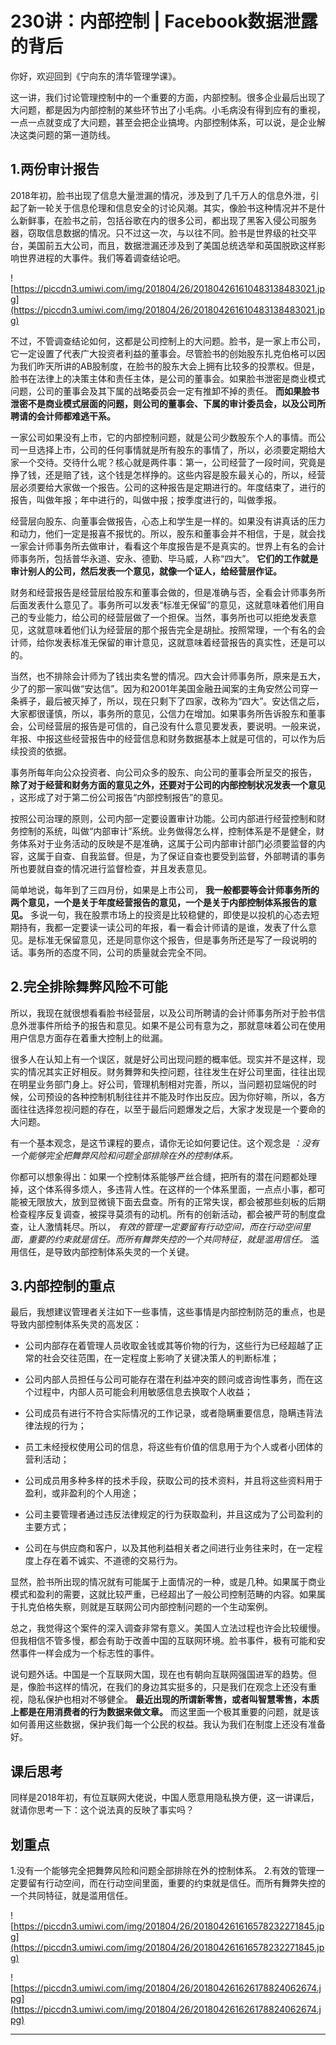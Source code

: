 # 230讲：内部控制 | Facebook数据泄露的背后

你好，欢迎回到《宁向东的清华管理学课》。

这一讲，我们讨论管理控制中的一个重要的方面，内部控制。很多企业最后出现了大问题，都是因为内部控制的某些环节出了小毛病。小毛病没有得到应有的重视，一点一点就变成了大问题，甚至会把企业搞垮。内部控制体系，可以说，是企业解决这类问题的第一道防线。

## 1.两份审计报告

2018年初，脸书出现了信息大量泄漏的情况，涉及到了几千万人的信息外泄，引起了新一轮关于信息伦理和信息安全的讨论风潮。其实，像脸书这种情况并不是什么新鲜事，在脸书之前，包括谷歌在内的很多公司，都出现了黑客入侵公司服务器，窃取信息数据的情况。只不过这一次，与以往不同。脸书是世界级的社交平台，美国前五大公司，而且，数据泄漏还涉及到了美国总统选举和英国脱欧这样影响世界进程的大事件。我们等着调查结论吧。

![https://piccdn3.umiwi.com/img/201804/26/201804261610483138483021.jpg](https://piccdn3.umiwi.com/img/201804/26/201804261610483138483021.jpg)

不过，不管调查结论如何，这都是公司控制上的大问题。脸书，是一家上市公司，它一定设置了代表广大投资者利益的董事会。尽管脸书的创始股东扎克伯格可以因为我们昨天所讲的AB股制度，在脸书的股东大会上拥有比较多的投票权。但是，脸书在法律上的决策主体和责任主体，是公司的董事会。如果脸书泄密是商业模式问题，公司的董事会及其下属的战略委员会一定有推卸不掉的责任。 **而如果脸书泄密不是商业模式层面的问题，则公司的董事会、下属的审计委员会，以及公司所聘请的会计师都难逃干系。**

一家公司如果没有上市，它的内部控制问题，就是公司少数股东个人的事情。而公司一旦选择上市，公司的任何事情就是所有股东的事情了，所以，必须要定期给大家一个交待。交待什么呢？核心就是两件事：第一，公司经营了一段时间，究竟是挣了钱，还是赔了钱，这个钱是怎样挣的。这些内容是股东最关心的，所以，经营层必须要给大家做一个报告。公司的这种报告是定期进行的。年度结束了，进行的报告，叫做年报；年中进行的，叫做中报；按季度进行的，叫做季报。

经营层向股东、向董事会做报告，心态上和学生是一样的。如果没有讲真话的压力和动力，他们一定是报喜不报忧的。所以，股东和董事会并不相信，于是，就会找一家会计师事务所去做审计，看看这个年度报告是不是真实的。世界上有名的会计师事务所，包括普华永道、安永、德勤、毕马威，人称“四大”。 **它们的工作就是审计别人的公司，然后发表一个意见，就像一个证人，给经营层作证。**

财务和经营报告是经营层给股东和董事会做的，但是准确与否，全看会计师事务所后面发表什么意见了。事务所可以发表“标准无保留”的意见，这就意味着他们用自己的专业能力，给公司的经营层做了一个担保。当然，事务所也可以拒绝发表意见，这就意味着他们认为经营层的那个报告完全是胡扯。按照常理，一个有名的会计师，给你发表标准无保留的审计意见，这就意味着经营报告的真实性，还是可以的。

当然，也不排除会计师为了钱出卖名誉的情况。四大会计师事务所，原来是五大，少了的那一家叫做“安达信”。因为和2001年美国金融丑闻案的主角安然公司穿一条裤子，最后被灭掉了，所以，现在只剩下了四家，改称为“四大”。安达信之后，大家都很谨慎，所以，事务所的意见，公信力在增加。如果事务所告诉股东和董事会，公司经营层的报告是可信的，自己没有什么意见要发表，要说明。一般来说，年报、中报这些经营报告中的经营信息和财务数据基本上就是可信的，可以作为后续投资的依据。

事务所每年向公众投资者、向公司众多的股东、向公司的董事会所呈交的报告， **除了对于经营和财务方面的意见之外，还要对于公司的内部控制状况发表一个意见** ，这形成了对于第二份公司报告“内部控制报告”的意见。

按照公司治理的原则，公司内部一定要设置审计功能。公司内部进行经营控制和财务控制的系统，叫做“内部审计”系统。业务做得怎么样，控制体系是不是健全，财务体系对于业务活动的反映是不是准确，这属于公司内部审计部门必须要监督的内容，这属于自查、自我监督。但是，为了保证自查也要受到监督，外部聘请的事务所也要就自查的情况进行监督检查，并且发表意见。

简单地说，每年到了三四月份，如果是上市公司， **我一般都要等会计师事务所的两个意见，一个是关于年度经营报告的意见，一个是关于内部控制体系报告的意见。** 多说一句，我在股票市场上的投资是比较稳健的，即使是以投机的心态去短期持有，我都一定要读一读公司的年报，看一看会计师请的是谁，发表了什么意见。是标准无保留意见，还是同意你这个报告，但是事务所还是写了一段说明的话。事务所的态度不同，公司的质量就会完全不同。

## 2.完全排除舞弊风险不可能

所以，我现在就很想看看脸书经营层，以及公司所聘请的会计师事务所对于脸书信息外泄事件所给予的报告和意见。如果不是公司有意为之，那就意味着公司在使用用户信息方面存在着重大控制上的纰漏。

很多人在认知上有一个误区，就是好公司出现问题的概率低。现实并不是这样，现实的情况其实正好相反。财务舞弊和失控问题，往往发生在好公司里面，往往出现在明星业务部门身上。好公司，管理机制相对完善，所以，当问题初显端倪的时候，公司预设的各种控制机制往往并不能及时作出反应。因为你好嘛，所以，各方面往往选择忽视问题的存在，以至于最后问题爆发之后，大家才发现是一个要命的大问题。

有一个基本观念，是这节课程的要点，请你无论如何要记住。这个观念是 *：没有一个能够完全把舞弊风险和问题全部排除在外的控制体系。*

你都可以想象得出：如果一个控制体系能够严丝合缝，把所有的潜在问题都处理掉，这个体系得多烦人，多违背人性。在这样的一个体系里面，一点点小事，都可能被无限放大，放到显微镜下面去盘查。所有的正常失误，都会被那些刻板的后期检查程序反复调查，被探寻莫须有的动机。所有的创新活动，都会被严苛的制度盘查，让人激情耗尽。所以， *有效的管理一定要留有行动空间，而在行动空间里面，重要的约束就是信任。而所有舞弊失控的一个共同特征，就是滥用信任。* 滥用信任，是导致内部控制体系失灵的一个关键。

## 3.内部控制的重点

最后，我想建议管理者关注如下一些事情，这些事情是内部控制防范的重点，也是导致内部控制体系失灵的高发区：

* 公司内部存在着管理人员收取金钱或其等价物的行为，这些行为已经超越了正常的社会交往范围，在一定程度上影响了关键决策人的判断标准；

* 公司内部人员担任与公司可能存在潜在利益冲突的顾问或咨询性事务，而在这个过程中，内部人员可能会利用敏感信息去换取个人收益；

* 公司成员有进行不符合实际情况的工作记录，或者隐瞒重要信息，隐瞒违背法律法规的行为；

* 员工未经授权使用公司的信息，将这些有价值的信息用于为个人或者小团体的营利活动；

* 公司成员用多种多样的技术手段，获取公司的技术资料，并且将这些资料用于盈利，或非盈利的个人用途；

* 公司主要管理者通过违反法律规定的行为获取盈利，并且这成为了公司盈利的主要方式；

* 公司在与供应商和客户，以及其他利益相关者之间进行业务往来时，在一定程度上存在着不诚实、不道德的交易行为。

显然，脸书所出现的情况就有可能属于上面情况的一种，或是几种。如果属于商业模式和盈利的需要，这就比较严重，已经超出了一般公司控制范畴的内容。如果属于扎克伯格失察，则就是互联网公司内部控制问题的一个生动案例。

总之，我觉得这个案件的深入调查非常有意义。美国人立法过程也许会比较缓慢。但我相信不管多慢，都会有助于改善中国的互联网环境。脸书事件，极有可能和安然事件一样会成为一个标志性的事件。

说句题外话。中国是一个互联网大国，现在也有朝向互联网强国进军的趋势。但是，像脸书这样的情况，在我们的身边其实挺多的，只是我们在观念上还没有重视，隐私保护也相对不够健全。 **最近出现的所谓新零售，或者叫智慧零售，本质上都是在用消费者的行为数据来做文章。** 而这里面一个极其重要的问题，就是该如何善用这些数据，保护我们每一个公民的权益。我认为我们在制度上还没有准备好。

## 课后思考

同样是2018年初，有位互联网大佬说，中国人愿意用隐私换方便，这一讲课后，就请你思考一下：这个说法真的反映了事实吗？

## 划重点

1.没有一个能够完全把舞弊风险和问题全部排除在外的控制体系。
2.有效的管理一定要留有行动空间，而在行动空间里面，重要的约束就是信任。而所有舞弊失控的一个共同特征，就是滥用信任。

![https://piccdn3.umiwi.com/img/201804/26/201804261616578232271845.jpg](https://piccdn3.umiwi.com/img/201804/26/201804261616578232271845.jpg)

![https://piccdn3.umiwi.com/img/201804/26/201804261626178824062674.jpg](https://piccdn3.umiwi.com/img/201804/26/201804261626178824062674.jpg)

---
